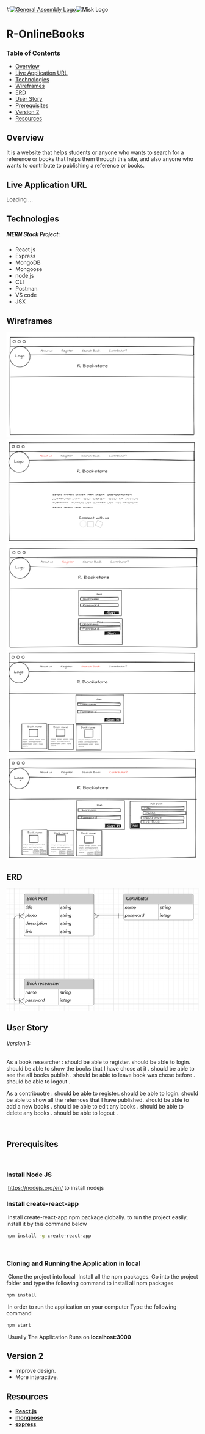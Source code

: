 #[![General Assembly Logo](https://camo.githubusercontent.com/1a91b05b8f4d44b5bbfb83abac2b0996d8e26c92/687474703a2f2f692e696d6775722e636f6d2f6b6538555354712e706e67)](https://generalassemb.ly/education/web-development-immersive)![Misk Logo](https://i.ibb.co/KmXhJbm/Webp-net-resizeimage-1.png)


# R-OnlineBooks

### Table of Contents
* [Overview](#overview)
* [Live Application URL](#live-application-url)
* [Technologies](#technologies)
* [Wireframes](#wireframes)
* [ERD](#erd)
* [User Story](#user-story)
* [Prerequisites](#prerequisites)
* [Version 2](#version-2)
* [Resources](#resources)
​
## Overview

It is a website that helps students or anyone who wants to search for a reference or books that helps them through this site, and also anyone who wants to contribute to publishing a reference or books.
​
## Live Application URL
 Loading ...
​
## Technologies
##### MERN Stack Project:
* React js
* Express
* MongoDB
* Mongoose
* node.js
* CLI
* Postman
* VS code
* JSX
​
​
## Wireframes
 ![Wireframes](wireframe1.png)
 ![Wireframes](wireframe2.png)
 ![Wireframes](wireframe3.png)
 ![Wireframes](wireframe4.png)
 ![Wireframes](wireframe5.png)

## ERD
 ![ERD](erd.png)

## User Story

###### Version 1:
As a book researcher :
should be able to register.
should be able to login.
should be able to show the books that I have chose at it .
should be able to see the all books publish .
should be able to leave book was chose before .
should be able to logout .


As a contribuotre :
should be able to register.
should be able to login.
should be able to show all the refernces that I have published.
should be able to add a new books .
should be able to edit any books .
should be able to delete any books .
should be able to logout .

​
## Prerequisites
​
### Install Node JS
​
 https://nodejs.org/en/ to install nodejs
​
### Install create-react-app
​
Install create-react-app npm package globally. to run the project easily, install it by this command below 
​
```bash
npm install -g create-react-app
```
​
### Cloning and Running the Application in local
​
Clone the project into local
​
Install all the npm packages. Go into the project folder and type the following command to install all npm packages
​
```bash
npm install
```
​
In order to run the application on your computer Type the following command
​
```bash
npm start
```
​
Usually The Application Runs on **localhost:3000**

## Version 2
- Improve design.
- More interactive.
​

## Resources
- **[React.js](https://reactjs.org/)**
- **[mongoose](https://mongoosejs.com/)**
- **[express](https://expressjs.com/)**